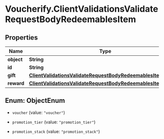 # Voucherify.ClientValidationsValidateRequestBodyRedeemablesItem

## Properties

Name | Type | Description | Notes
------------ | ------------- | ------------- | -------------
**object** | **String** |  | [optional] 
**id** | **String** |  | [optional] 
**gift** | [**ClientValidationsValidateRequestBodyRedeemablesItemGift**](ClientValidationsValidateRequestBodyRedeemablesItemGift.md) |  | [optional] 
**reward** | [**ClientValidationsValidateRequestBodyRedeemablesItemReward**](ClientValidationsValidateRequestBodyRedeemablesItemReward.md) |  | [optional] 



## Enum: ObjectEnum


* `voucher` (value: `"voucher"`)

* `promotion_tier` (value: `"promotion_tier"`)

* `promotion_stack` (value: `"promotion_stack"`)





